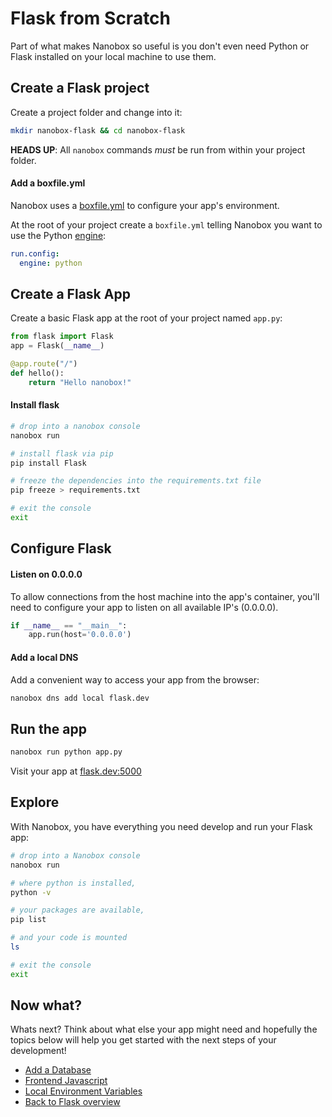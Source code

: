 # Flask from Scratch
Part of what makes Nanobox so useful is you don't even need Python or Flask installed on your local machine to use them.

## Create a Flask project
Create a project folder and change into it:

```bash
mkdir nanobox-flask && cd nanobox-flask
```

**HEADS UP**: All `nanobox` commands *must* be run from within your project folder.

#### Add a boxfile.yml
Nanobox uses a <a href="https://docs.nanobox.io/boxfile/" target="\_blank">boxfile.yml</a> to configure your app's environment.

At the root of your project create a `boxfile.yml` telling Nanobox you want to use the Python <a href="https://docs.nanobox.io/engines/" target="\_blank">engine</a>:

```yaml
run.config:
  engine: python
```

## Create a Flask App
Create a basic Flask app at the root of your project named `app.py`:

```python
from flask import Flask
app = Flask(__name__)

@app.route("/")
def hello():
    return "Hello nanobox!"
```

#### Install flask

```bash
# drop into a nanobox console
nanobox run

# install flask via pip
pip install Flask

# freeze the dependencies into the requirements.txt file
pip freeze > requirements.txt

# exit the console
exit
```

## Configure Flask

#### Listen on 0.0.0.0
To allow connections from the host machine into the app's container, you'll need to configure your app to listen on all available IP's (0.0.0.0).

```python
if __name__ == "__main__":
    app.run(host='0.0.0.0')
```

#### Add a local DNS
Add a convenient way to access your app from the browser:

```bash
nanobox dns add local flask.dev
```

## Run the app

```bash
nanobox run python app.py
```

Visit your app at <a href="http://flask.dev:5000" target="\_blank">flask.dev:5000</a>

## Explore
With Nanobox, you have everything you need develop and run your Flask app:

```bash
# drop into a Nanobox console
nanobox run

# where python is installed,
python -v

# your packages are available,
pip list

# and your code is mounted
ls

# exit the console
exit
```

## Now what?
Whats next? Think about what else your app might need and hopefully the topics below will help you get started with the next steps of your development!

* [Add a Database](/python/flask/add-a-database)
* [Frontend Javascript](/python/flask/frontend-javascript)
* [Local Environment Variables](/python/flask/local-evars)
* [Back to Flask overview](/python/flask)
